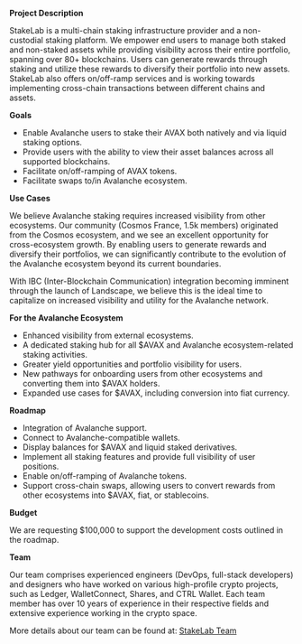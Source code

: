 **Project Description**

StakeLab is a multi-chain staking infrastructure provider and a non-custodial staking platform. We empower end users to manage both staked and non-staked assets while providing visibility across their entire portfolio, spanning over 80+ blockchains. Users can generate rewards through staking and utilize these rewards to diversify their portfolio into new assets. StakeLab also offers on/off-ramp services and is working towards implementing cross-chain transactions between different chains and assets.

**Goals**
- Enable Avalanche users to stake their AVAX both natively and via liquid staking options.
- Provide users with the ability to view their asset balances across all supported blockchains.
- Facilitate on/off-ramping of AVAX tokens.
- Facilitate swaps to/in Avalanche ecosystem.

**Use Cases**

We believe Avalanche staking requires increased visibility from other ecosystems. Our community (Cosmos France, 1.5k members) originated from the Cosmos ecosystem, and we see an excellent opportunity for cross-ecosystem growth. By enabling users to generate rewards and diversify their portfolios, we can significantly contribute to the evolution of the Avalanche ecosystem beyond its current boundaries.

With IBC (Inter-Blockchain Communication) integration becoming imminent through the launch of Landscape, we believe this is the ideal time to capitalize on increased visibility and utility for the Avalanche network.

**For the Avalanche Ecosystem**
- Enhanced visibility from external ecosystems.
- A dedicated staking hub for all $AVAX and Avalanche ecosystem-related staking activities.
- Greater yield opportunities and portfolio visibility for users.
- New pathways for onboarding users from other ecosystems and converting them into $AVAX holders.
- Expanded use cases for $AVAX, including conversion into fiat currency.

**Roadmap**
- Integration of Avalanche support.
- Connect to Avalanche-compatible wallets.
- Display balances for $AVAX and liquid staked derivatives.
- Implement all staking features and provide full visibility of user positions.
- Enable on/off-ramping of Avalanche tokens.
- Support cross-chain swaps, allowing users to convert rewards from other ecosystems into $AVAX, fiat, or stablecoins.

**Budget**

We are requesting $100,000 to support the development costs outlined in the roadmap.

**Team**

Our team comprises experienced engineers (DevOps, full-stack developers) and designers who have worked on various high-profile crypto projects, such as Ledger, WalletConnect, Shares, and CTRL Wallet. Each team member has over 10 years of experience in their respective fields and extensive experience working in the crypto space.

More details about our team can be found at: [StakeLab Team](https://www.stakelab.zone/about)

